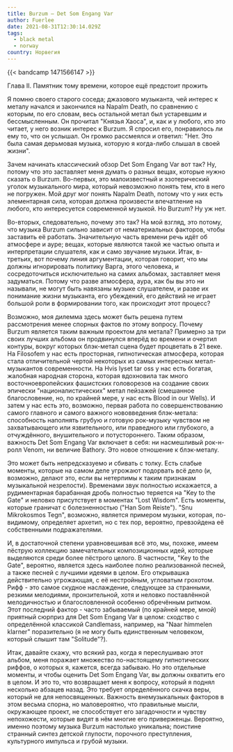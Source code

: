 ```yaml
---
title: Burzum — Det Som Engang Var
author: Fuerlee
date: 2021-08-31T12:30:14.029Z
tags:
  - black metal
  - norway
country: Норвегия
---
```

{{< bandcamp 1471566147 >}}

Глава II. Памятник тому времени, которое ещё предстоит прожить

Я помню своего старого соседа; джазового музыканта, чей интерес к металу начался и закончился на Napalm Death, по сравнению с которым, по его словам, весь остальной метал был устаревшим и бессмысленным. Он прочитал "Князья Хаоса", и, как и у любого, кто это читает, у него возник интерес к Burzum. Я спросил его, понравилось ли ему то, что он услышал. Он громко рассмеялся и ответил: "Нет. Это была самая дерьмовая музыка, которую я когда-либо слышал в своей жизни". 

Зачем начинать классический обзор Det Som Engang Var вот так? Ну, потому что это заставляет меня думать о разных вещах, которые нужно сказать о Burzum. Во-первых, это малоизвестный и эзотерический уголок музыкального мира, который невозможно понять тем, кто в него не погружен. Мой друг мог понять Napalm Death, потому что у них есть элементарная сила, которая должна произвести впечатление на любого, кто интересуется современной музыкой. Но Burzum? Ну уж нет.

Во-вторых, следовательно, почему это так? На мой взгляд, это потому, что музыка Burzum сильно зависит от нематериальных факторов, чтобы заставить её работать. Значительную часть времени речь идёт об атмосфере и ауре; вещах, которые являются такой же частью опыта и интерпретации слушателя, как и само звучание музыки. Итак, в-третьих, вот почему линия аргументации, которая говорит, что мы должны игнорировать политику Варга, этого человека, и сосредоточиться исключительно на самих альбомах, заставляет меня задуматься. Потому что разве атмосфера, аура, как бы вы это ни называли, не могут быть навязаны музыке слушателем, и разве их понимание жизни музыканта, его убеждений, его действий не играет большой роли в формировании того, как происходит этот процесс?

Возможно, моя дилемма здесь может быть решена путем рассмотрения менее спорных фактов по этому вопросу. Почему Burzum является таким важным проектом для метала? Примерно за три своих лучших альбома он продвинулся вперёд во времени и очертил контуры, вокруг которых блэк-метал сцена будет процветать в 21 веке. На Filosofem у нас есть просторная, гипнотическая атмосфера, которая стала отличительной чертой некоторых из самых интересных метал-музыкантов современности. На Hvis lyset tar oss у нас есть богатая, жалобная народная сторона, которая вдохновила так много восточноевропейских фашистских головорезов на создание своих эпически "националистических" метал пейзажей (смешанное благословение, но, по крайней мере, у нас есть Blood in our Wells). И затем у нас есть это, возможно, первая работа по совершенствованию самого главного и самого важного нововведения блэк-метала: способность наполнять грубую и готовую рок-музыку чувством не захватывающего или язвительного, или праведного или глубокого, а отчуждённого, внушительного и потустороннего. Таким образом, важность Det Som Engang Var включает в себя: ни насмешливый рок-н-ролл Venom, ни величие Bathory. Это новое отношение к блэк-металу.

Это может быть непредсказуемо и сбивать с толку. Есть слабые моменты, которые на самом деле угрожают подорвать всё дело (и, возможно, делают это, если вы нетерпимы к таким признакам музыкальной незрелости). Временами звук полностью искажается, а рудиментарная барабанная дробь полностью теряется на "Key to the Gate" и неловко присутствует в моментах "Lost Wisdom". Есть моменты, которые граничат с болезненностью ("Han Som Reiste"). "Snu Mikrokosmos Tegn", возможно, является примером музыки, которая, по-видимому, определяет архетип, но с тех пор, вероятно, превзойдена её собственными подражателями.

И, в достаточной степени уравновешивая всё это, мы, похоже, имеем пёструю коллекцию замечательных композиционных идей, которые выделяются среди более пёстрого целого. В частности, "Key to the Gate", вероятно, является здесь наиболее полно реализованной песней, а также песней с лучшими идеями в целом. Его открывашка действительно угрожающая, с её нестройным, угловатым грохотом. Рифф - это самое скудное наслаждение, следующее за странными, резкими мелодиями, пронзительной, хотя и неловко поставлённой мелодичностью и благословленной особенно обречённым ритмом. Этот последний фактор - часто забываемый (по крайней мере, мной) приятный сюрприз для Det Som Engang Var в целом: сходство с определённой классикой Candlemass, например, на "Naar himmelen klarner" поразительно (я не могу быть единственным человеком, который слышит там "Solitude"?).

Итак, давайте скажу, что всякий раз, когда я переслушиваю этот альбом, меня поражает множество по-настоящему гипнотических риффов, о которых я, кажется, всегда забываю. Но это отдельные моменты, и чтобы оценить Det Som Engang Var, вы должны охватить его в целом. И это то, что возвращает меня к вопросу, который я поднял несколько абзацев назад. Это требует определённого скачка веры, который не для непосвященных. Важность внемузыкальных факторов в этом весьма спорна, но маловероятно, что правильные мысли, окружающее проект, не способствует его загадочности и чувству непохожести, которые видят в нём многие его приверженцы. Вероятно, именно поэтому музыка Burzum настолько уникальна; поистине странный синтез детской глупости, порочного преступления, культурного импульса и грубой музыки.